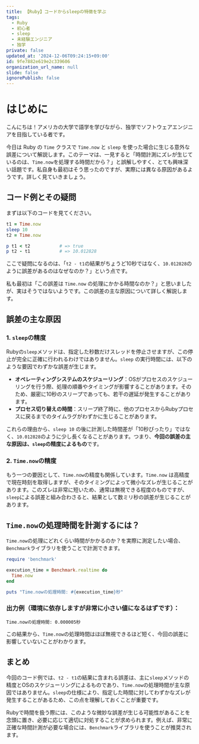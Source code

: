 ```yaml
---
title: 【Ruby】コードからsleepの特徴を学ぶ
tags:
  - Ruby
  - 初心者
  - sleep
  - 未経験エンジニア
  - 独学
private: false
updated_at: '2024-12-06T09:24:15+09:00'
id: 9fe7882e619e2c339606
organization_url_name: null
slide: false
ignorePublish: false
---
```

# はじめに 

こんにちは！アメリカの大学で語学を学びながら、独学でソフトウェアエンジニアを目指している者です。

今日は Ruby の `Time` クラスで `Time.now` と `sleep` を使った場合に生じる意外な誤差について解説します。このテーマは、一見すると「時間計測にズレが生じているのは、`Time.now`を処理する時間だから？」と誤解しやすく、とても興味深い話題です。私自身も最初はそう思ったのですが、実際には異なる原因があるようです。詳しく見ていきましょう。

## コード例とその疑問

まずは以下のコードを見てください。

```ruby
t1 = Time.now
sleep 10
t2 = Time.now

p t1 < t2           # => true
p t2 - t1           # => 10.012828
```

ここで疑問になるのは、「`t2 - t1`の結果がちょうど10秒ではなく、`10.012828`のように誤差があるのはなぜなのか？」という点です。

私も最初は「この誤差は `Time.now` の処理にかかる時間なのか？」と思いましたが、実はそうではないようです。この誤差の主な原因について詳しく解説します。

## 誤差の主な原因

### 1. `sleep`の精度

Rubyの`sleep`メソッドは、指定した秒数だけスレッドを停止させますが、この停止が完全に正確に行われるわけではありません。`sleep` の実行時間には、以下のような要因でわずかな誤差が生じます。

- **オペレーティングシステムのスケジューリング**：OSがプロセスのスケジューリングを行う際、処理の順番やタイミングが影響することがあります。そのため、厳密に10秒のスリープであっても、若干の遅延が発生することがあります。
- **プロセス切り替えの時間**：スリープ終了時に、他のプロセスからRubyプロセスに戻るまでのタイムラグがわずかに生じることがあります。

これらの理由から、`sleep 10` の後に計測した時間差が「10秒ぴったり」ではなく、`10.012828`のように少し長くなることがあります。つまり、**今回の誤差の主な原因は、`sleep`の精度によるもの**です。

### 2. `Time.now`の精度

もう一つの要因として、`Time.now`の精度も関係しています。`Time.now` は高精度で現在時刻を取得しますが、そのタイミングによって微小なズレが生じることがあります。このズレは非常に短いため、通常は無視できる程度のものですが、`sleep`による誤差と組み合わさると、結果として数ミリ秒の誤差が生じることがあります。

## `Time.now`の処理時間を計測するには？

`Time.now`の処理にどれくらい時間がかかるのか？を実際に測定したい場合、`Benchmark`ライブラリを使うことで計測できます。

```ruby
require 'benchmark'

execution_time = Benchmark.realtime do
  Time.now
end

puts "Time.nowの処理時間: #{execution_time}秒"
```

### 出力例（環境に依存しますが非常に小さい値になるはずです）：

```
Time.nowの処理時間: 0.000005秒
```

この結果から、`Time.now`の処理時間はほぼ無視できるほど短く、今回の誤差に影響していないことがわかります。

## まとめ

今回のコード例では、`t2 - t1`の結果に含まれる誤差は、主に`sleep`メソッドの精度とOSのスケジューリングによるものであり、`Time.now`の処理時間が主な原因ではありません。`sleep`の仕様により、指定した時間に対してわずかなズレが発生することがあるため、この点を理解しておくことが重要です。

Rubyで時間を扱う際には、このような微妙な誤差が生じる可能性があることを念頭に置き、必要に応じて適切に対処することが求められます。例えば、非常に正確な時間計測が必要な場合には、`Benchmark`ライブラリを使うことが推奨されます。


